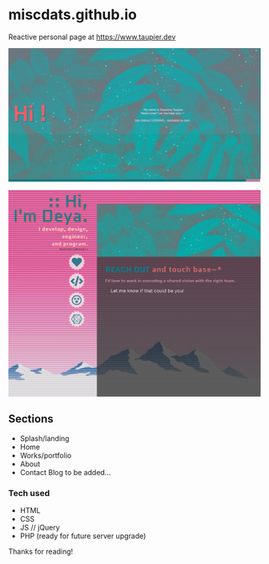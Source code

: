 # miscdats.github.io
Reactive personal page at https://www.taupier.dev

![Splash page sample image](images/sample-splash.png "Splash Page")

![Home page sample image](images/sample-inside.png "Home Page")


## Sections
* Splash/landing
* Home
* Works/portfolio
* About
* Contact
Blog to be added...

### Tech used
* HTML
* CSS
* JS // jQuery
* PHP (ready for future server upgrade)

Thanks for reading!
